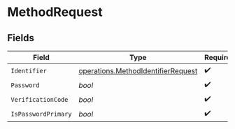 # MethodRequest


## Fields

| Field                                                                                    | Type                                                                                     | Required                                                                                 | Description                                                                              |
| ---------------------------------------------------------------------------------------- | ---------------------------------------------------------------------------------------- | ---------------------------------------------------------------------------------------- | ---------------------------------------------------------------------------------------- |
| `Identifier`                                                                             | [operations.MethodIdentifierRequest](../../models/operations/methodidentifierrequest.md) | :heavy_check_mark:                                                                       | N/A                                                                                      |
| `Password`                                                                               | *bool*                                                                                   | :heavy_check_mark:                                                                       | N/A                                                                                      |
| `VerificationCode`                                                                       | *bool*                                                                                   | :heavy_check_mark:                                                                       | N/A                                                                                      |
| `IsPasswordPrimary`                                                                      | *bool*                                                                                   | :heavy_check_mark:                                                                       | N/A                                                                                      |